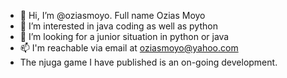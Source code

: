 - 👋 Hi, I’m @oziasmoyo. Full name Ozias Moyo
- 👀 I’m interested in java coding as well as python
- 🌱 I’m looking for a junior situation in python or java
- 📫 I'm reachable via email at oziasmoyo@yahoo.com
- The njuga game I have published is an on-going development.

<!---
oziasmoyo/oziasmoyo is a ✨ special ✨ repository because its `README.md` (this file) appears on your GitHub profile.
You can click the Preview link to take a look at your changes.
--->
